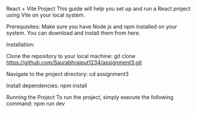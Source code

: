  React + Vite Project
This guide will help you set up and run a React project using Vite on your local system.

Prerequisites:
Make sure you have Node.js and npm installed on your system. You can download and install them from here.

Installation:


Clone the repository to your local machine:
git clone https://github.com/Saurabhrajput1234/assignment3.git


Navigate to the project directory:
cd assignment3


Install dependencies:
npm install

Running the Project
To run the project, simply execute the following command:
npm run dev
